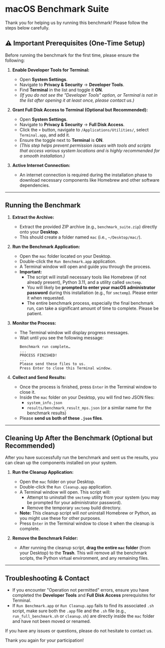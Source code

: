 # macOS Benchmark Suite

Thank you for helping us by running this benchmark! Please follow the steps below carefully.

## ⚠️ Important Prerequisites (One-Time Setup)

Before running the benchmark for the first time, please ensure the following:

1.  **Enable Developer Tools for Terminal:**
    *   Open **System Settings**.
    *   Navigate to **Privacy & Security** → **Developer Tools**.
    *   Find **Terminal** in the list and toggle it **ON**.
    *   *(If you do not see the "Developer Tools" option, or Terminal is not in the list after opening it at least once, please contact us.)*

2.  **Grant Full Disk Access to Terminal (Optional but Recommended):**
    *   Open **System Settings**.
    *   Navigate to **Privacy & Security** → **Full Disk Access**.
    *   Click the `+` button, navigate to `/Applications/Utilities/`, select `Terminal.app`, and add it.
    *   Ensure the toggle next to **Terminal** is **ON**.
    *   *(This step helps prevent permission issues with tools and scripts that access various system locations and is highly recommended for a smooth installation.)*

3.  **Active Internet Connection:**
    *   An internet connection is required during the installation phase to download necessary components like Homebrew and other software dependencies.

---

## Running the Benchmark

1.  **Extract the Archive:**
    *   Extract the provided ZIP archive (e.g., `benchmark_suite.zip`) directly onto your **Desktop**.
    *   This should create a folder named `mac` (i.e., `~/Desktop/mac/`).

2.  **Run the Benchmark Application:**
    *   Open the `mac` folder located on your Desktop.
    *   Double-click the `Run Benchmark.app` application.
    *   A Terminal window will open and guide you through the process.
    *   **Important:**
        *   The script will install necessary tools like Homebrew (if not already present), Python 3.11, and a utility called `smctemp`.
        *   You will likely be **prompted to enter your macOS administrator password** during this installation (e.g., for `smctemp`). Please enter it when requested.
        *   The entire benchmark process, especially the final benchmark run, can take a significant amount of time to complete. Please be patient.

3.  **Monitor the Process:**
    *   The Terminal window will display progress messages.
    *   Wait until you see the following message:
        ```
        Benchmark run complete…
        ...
        PROCESS FINISHED!
        ...
        Please send these files to us.
        Press Enter to close this Terminal window.
        ```

4.  **Collect and Send Results:**
    *   Once the process is finished, press `Enter` in the Terminal window to close it.
    *   Inside the `mac` folder on your Desktop, you will find two JSON files:
        *   `system_info.json`
        *   `results/benchmark_result_mps.json` (or a similar name for the benchmark results)
    *   Please **send us both of these `.json` files**.

---

## Cleaning Up After the Benchmark (Optional but Recommended)

After you have successfully run the benchmark and sent us the results, you can clean up the components installed on your system.

1.  **Run the Cleanup Application:**
    *   Open the `mac` folder on your Desktop.
    *   Double-click the `Run Cleanup.app` application.
    *   A Terminal window will open. This script will:
        *   Attempt to uninstall the `smctemp` utility from your system (you may be prompted for your administrator password).
        *   Remove the temporary `smctemp` build directory.
    *   **Note:** This cleanup script will *not* uninstall Homebrew or Python, as you might use these for other purposes.
    *   Press `Enter` in the Terminal window to close it when the cleanup is complete.

2.  **Remove the Benchmark Folder:**
    *   After running the cleanup script, **drag the entire `mac` folder** (from your Desktop) to the **Trash**. This will remove all the benchmark scripts, the Python virtual environment, and any remaining files.

---

## Troubleshooting & Contact

*   If you encounter "Operation not permitted" errors, ensure you have completed the **Developer Tools** and **Full Disk Access** prerequisites for Terminal.
*   If `Run Benchmark.app` or `Run Cleanup.app` fails to find its associated `.sh` script, make sure both the `.app` file and the `.sh` file (e.g., `run_full_benchmark.sh` or `cleanup.sh`) are directly inside the `mac` folder and have not been moved or renamed.

If you have any issues or questions, please do not hesitate to contact us.

Thank you again for your participation!
